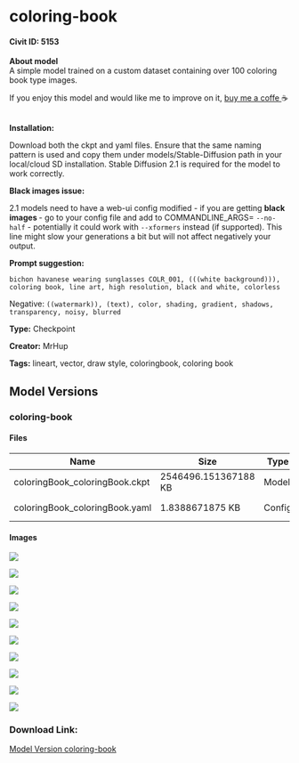 # coloring-book

#### Civit ID: 5153

<p><strong>About model</strong><br />A simple model trained on a custom dataset containing over 100 coloring book type images.</p><p>If you enjoy this model and would like me to improve on it, <a target="_blank" rel="ugc" href="https://www.buymeacoffee.com/mrhup">buy me a coffe </a>☕</p><p><br /><strong>Installation:</strong></p><p>Download both the ckpt and yaml files. Ensure that the same naming pattern is used and copy them under models/Stable-Diffusion path in your local/cloud SD installation. Stable Diffusion 2.1 is required for the model to work correctly.<br /></p><p><strong>Black images issue:</strong></p><p>2.1 models need to have a web-ui config modified - if you are getting <strong>black images </strong>- go to your config file and add to COMMANDLINE_ARGS= <code>--no-half</code> - potentially it could work with <code>--xformers</code> instead (if supported). This line might slow your generations a bit but will not affect negatively your output.</p><p></p><p><strong>Prompt suggestion:</strong></p><p><code>bichon havanese wearing sunglasses COLR_001, (((white background))), coloring book, line art, high resolution, black and white, colorless</code></p><p>Negative: <code>((watermark)), (text), color, shading, gradient, shadows, transparency, noisy, blurred</code></p>

**Type:** Checkpoint

**Creator:** MrHup

**Tags:** lineart, vector, draw style, coloringbook, coloring book

## Model Versions

### coloring-book

<p></p>

#### Files

| Name | Size | Type | Format | Download Url | AutoV1 | AutoV2 | SHA256 | CRC32 | BLAKE3 |
| --- | --- | --- | --- | --- | --- | --- | --- | --- | --- |
| coloringBook_coloringBook.ckpt | 2546496.151367188 KB | Model | PickleTensor | https://civitai.com/api/download/models/5978 | AA7001CF | EE10B26E6C | EE10B26E6CD95370FDBD5F3A93684DC70AD67D505D9E21CC364552A7CA37A152 | A2B9B7D0 | 9E0E26F2366B295252D21718BBF37CF86EA302B8AEBDCB2796B6C6A6939F5B72 |
| coloringBook_coloringBook.yaml | 1.8388671875 KB | Config | Other | https://civitai.com/api/download/models/5978?type=Config&format=Other | - | 0E3DB94123 | 0E3DB941233EDE7DDFB365F5F6D29FB05F767EB8E5E602CD83BB17D905DA1F8E | 342A8B79 | 54B2B17646E5AA848D3207D07DB0EA263B416CC2A6DC5D13BD95A299A6EE59AE |

#### Images

<p><img src="https://image.civitai.com/xG1nkqKTMzGDvpLrqFT7WA/a9a5b5f4-6fb5-43b7-bb60-111bef44b200/width=450/50959.jpeg" /></p>

<p><img src="https://image.civitai.com/xG1nkqKTMzGDvpLrqFT7WA/2a116adc-40b5-4893-94b5-09d101455c00/width=450/50970.jpeg" /></p>

<p><img src="https://image.civitai.com/xG1nkqKTMzGDvpLrqFT7WA/f3fa5457-9bbe-4685-99d4-515003963000/width=450/50969.jpeg" /></p>

<p><img src="https://image.civitai.com/xG1nkqKTMzGDvpLrqFT7WA/5a80db51-49dd-428a-be9a-5712033dc200/width=450/50968.jpeg" /></p>

<p><img src="https://image.civitai.com/xG1nkqKTMzGDvpLrqFT7WA/7d207788-6783-4068-1fd3-37d0255eb400/width=450/50967.jpeg" /></p>

<p><img src="https://image.civitai.com/xG1nkqKTMzGDvpLrqFT7WA/4aa9f303-61fe-4fc2-e0f1-60ed57dc9d00/width=450/50966.jpeg" /></p>

<p><img src="https://image.civitai.com/xG1nkqKTMzGDvpLrqFT7WA/687e9c6d-99f7-4436-a4e3-d5e08ae3d700/width=450/50965.jpeg" /></p>

<p><img src="https://image.civitai.com/xG1nkqKTMzGDvpLrqFT7WA/f5d06d71-77d0-47de-65c0-1d5086e6d400/width=450/50964.jpeg" /></p>

<p><img src="https://image.civitai.com/xG1nkqKTMzGDvpLrqFT7WA/7177fe28-64b2-415d-b94e-9e865955ad00/width=450/50963.jpeg" /></p>

<p><img src="https://image.civitai.com/xG1nkqKTMzGDvpLrqFT7WA/e69de87b-0827-4c11-2910-13e3b837d800/width=450/50962.jpeg" /></p>

### Download Link:

[Model Version coloring-book](https://civitai.com/api/download/models/5978)

